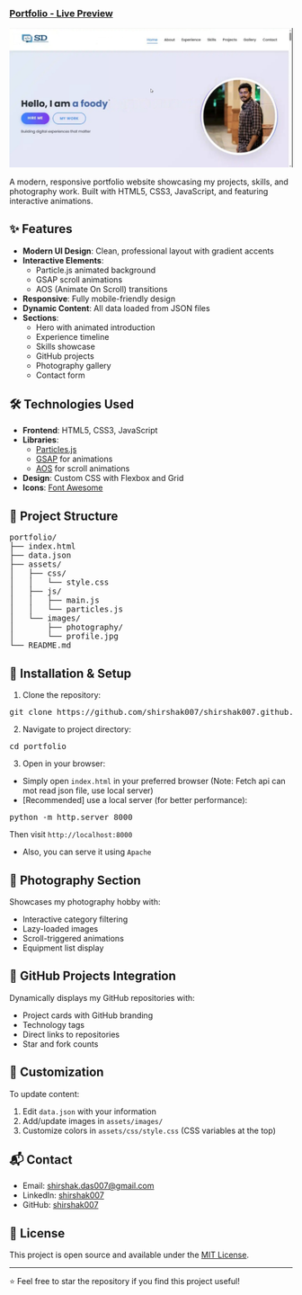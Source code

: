 ### [Portfolio - Live Preview](https://shirshak007.github.io)
![Portfolio Screenshot](assets/images/portfolio-ss.jpg)

A modern, responsive portfolio website showcasing my projects, skills, and photography work. Built with HTML5, CSS3, JavaScript, and featuring interactive animations.

## ✨ Features

- **Modern UI Design**: Clean, professional layout with gradient accents
- **Interactive Elements**: 
  - Particle.js animated background
  - GSAP scroll animations
  - AOS (Animate On Scroll) transitions
- **Responsive**: Fully mobile-friendly design
- **Dynamic Content**: All data loaded from JSON files
- **Sections**:
  - Hero with animated introduction
  - Experience timeline
  - Skills showcase
  - GitHub projects
  - Photography gallery
  - Contact form

## 🛠 Technologies Used

- **Frontend**: HTML5, CSS3, JavaScript
- **Libraries**: 
  - [Particles.js](https://github.com/VincentGarreau/particles.js/)
  - [GSAP](https://greensock.com/gsap/) for animations
  - [AOS](https://github.com/michalsnik/aos) for scroll animations
- **Design**: Custom CSS with Flexbox and Grid
- **Icons**: [Font Awesome](https://fontawesome.com/)

## 📂 Project Structure

<pre>
portfolio/
├── index.html
├── data.json
├── assets/
│   ├── css/
│   │   └── style.css
│   ├── js/
│   │   ├── main.js
│   │   └── particles.js
│   └── images/
│       ├── photography/
│       └── profile.jpg
└── README.md
</pre>

## 🚀 Installation & Setup

1. Clone the repository:
<pre>
git clone https://github.com/shirshak007/shirshak007.github.io.git
</pre>

2. Navigate to project directory:
<pre>
cd portfolio
</pre>

3. Open in your browser:
- Simply open `index.html` in your preferred browser (Note: Fetch api can mot read json file, use local server)
- [Recommended] use a local server (for better performance):
<pre>
python -m http.server 8000
</pre>
Then visit `http://localhost:8000`
- Also, you can serve it using `Apache`

## 📸 Photography Section

Showcases my photography hobby with:
- Interactive category filtering
- Lazy-loaded images
- Scroll-triggered animations
- Equipment list display

## 🌟 GitHub Projects Integration

Dynamically displays my GitHub repositories with:
- Project cards with GitHub branding
- Technology tags
- Direct links to repositories
- Star and fork counts

## 📝 Customization

To update content:
1. Edit `data.json` with your information
2. Add/update images in `assets/images/`
3. Customize colors in `assets/css/style.css` (CSS variables at the top)

## 📬 Contact

- Email: [shirshak.das007@gmail.com](mailto:shirshak.das007@gmail.com)
- LinkedIn: [shirshak007](https://linkedin.com/in/shirshak007)
- GitHub: [shirshak007](https://github.com/shirshak007)

## 📜 License

This project is open source and available under the [MIT License](LICENSE).

---

⭐ Feel free to star the repository if you find this project useful!
